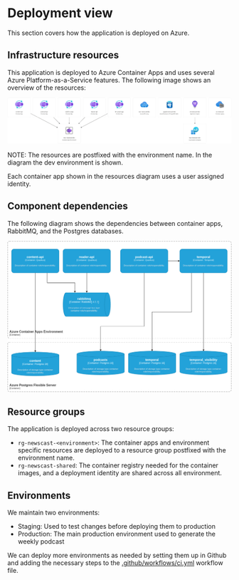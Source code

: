 # Deployment view

This section covers how the application is deployed on Azure.

## Infrastructure resources

This application is deployed to Azure Container Apps and uses several Azure Platform-as-a-Service features. The following image shows an overview of the resources:

![Azure resources](diagrams/azure-resources.png)

NOTE: The resources are postfixed with the environment name. In the diagram the dev environment is shown.

Each container app shown in the resources diagram uses a user assigned identity.

## Component dependencies

The following diagram shows the dependencies between container apps, RabbitMQ, and the Postgres databases.

![Deployment components](diagrams/application-deployment.png)

## Resource groups

The application is deployed across two resource groups:

- `rg-newscast-<environment>`: The container apps and environment specific resources are deployed to a resource group postfixed with the environment name.
- `rg-newscast-shared`: The container registry needed for the container images, and a deployment identity are shared across all environment.

## Environments

We maintain two environments:

- Staging: Used to test changes before deploying them to production
- Production: The main production environment used to generate the weekly podcast

We can deploy more environments as needed by setting them up in Github and adding the necessary steps to the [.github/workflows/ci.yml](../../.github/workflows/ci.yml) workflow file.